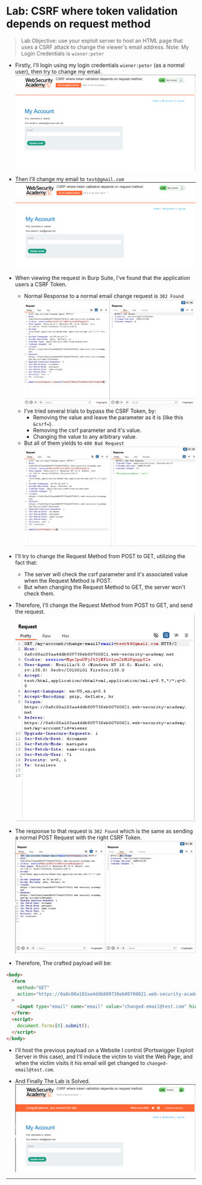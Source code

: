 # Lab: CSRF where token validation depends on request method

> Lab Objective: use your exploit server to host an HTML page that uses a CSRF attack to change the viewer's email address.
> Note: My Login Credentials is `wiener:peter`

- Firstly, I'll login using my login credentials `wiener:peter` (as a normal user), then try to change my email.
  ![1st Screenshot](./Photos/1.png)

- Then I'll change my email to `test@gmail.com`
  ![2nd Screenshot](./Photos/2.png)

- When viewing the request in Burp Suite, I've found that the application users a CSRF Token.

  - Normal Response to a normal email change request is `302 Found`
    ![3rd Screenshot](./Photos/3.png)
  - I've tried several trials to bypass the CSRF Token, by:
    - Removing the value and leave the parameter as it is (like this `&csrf=`).
    - Removing the csrf parameter and it's value.
    - Changing the value to any arbitrary value.
  - But all of them yields to `400 Bad Request`
    ![4th Screenshot](./Photos/4.png)

- I'll try to change the Request Method from POST to GET, utilizing the fact that:

  - The server will check the csrf parameter and it's associated value when the Request Method is POST.
  - But when changing the Request Method to GET, the server won't check them.

- Therefore, I'll change the Request Method from POST to GET, and send the request.
  ![5th Screenshot](./Photos/5.png)

- The response to that request is `302 Found` which is the same as sending a normal POST Request with the right CSRF Token.
  ![6th Screenshot](./Photos/6.png)

- Therefore, The crafted payload will be:

```html
<body>
  <form
    method="GET"
    action="https://0a8c00a103aa4ddb809730eb00700021.web-security-academy.net/my-account/change-email"
  >
    <input type="email" name="email" value="changed-email@test.com" hidden />
  </form>
  <script>
    document.forms[0].submit();
  </script>
</body>
```

- I'll host the previous payload on a Website I control (Portswigger Exploit Server in this case), and I'll induce the victim to visit the Web Page, and when the victim visits it his email will get changed to `changed-email@test.com`.

- And Finally The Lab is Solved.
  ![7th Screensthot](./Photos/7.png)

---
